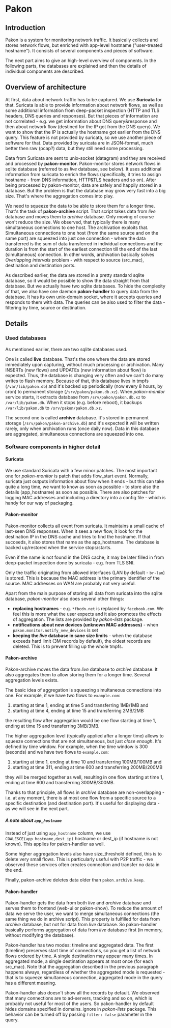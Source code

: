 # Pakon
## Introduction
Pakon is a system for monitoring network traffic. It basically collects and stores network flows, but enriched with
app-level hostname ("user-treated hostname"). It consists of several components and pieces of software. 

The next part aims to give an high-level overview of components. In the following parts, the databases are explained and
then the details of individual components are described.

## Overview of architecture
At first, data about network traffic has to be captured. We use **Suricata** for that. Suricata is able to provide
information about network flows, as well as some additional information from deep-packet inspection (HTTP and TLS
headers, DNS queries and responses). But that pieces of information are not correlated - e.g. we get information about
DNS query&response and then about network flow (destined for the IP got from the DNS query). We want to show that the
IP is actually the hostname got earlier from the DNS query. This feature is not provided by suricata, so we use another
piece of software for that. Data provided by suricata are in JSON-format, much better then raw (pcap?) data, but they
still need some processing.

Data from Suricata are sent to unix-socket (datagram) and they are received and processed by **pakon-monitor**.
Pakon-monitor stores network flows in sqlite database (referred to as *live* database, see below). It uses additional
information from suricata to enrich the flows (specifically, it tries to assign hostname - from DNS information,
HTTP&TLS headers and so on). After being processed by pakon-monitor, data are safely and happily stored in a database.
But the problem is that the database may grow very fast into a big size. That's where the aggregation comes into play.

We need to squeeze the data to be able to store them for a longer time. That's the task of **pakon-archive** script.
That script takes data from *live* database and moves them to *archive* database. Only moving of course won't reduce
the size. We observed, that typically there is many simultaneous connections to one host. The archivation exploits that.
Simultaneous connections to one host (from the same source and on the same port) are squeezed into just one 
connection - where the data transferred is the sum of data transferred in individual connections and the duration is
from the start of the earliest connection till the end of the last (simultaneous) connection. In other words,
archivation basically solves *Overlapping intervals* problem - with respect to source (src_mac), destination and
destination ports.

As described earlier, the data are stored in a pretty standard sqlite database, so it would be possible to show the data
straight from that database. But we actually have two sqlite databases. To hide the complexity of that, we also have one
daemon **pakon-handler** to query data from the database. It has its own unix-domain socket, where it accepts queries
and responds to them with data. The queries can be also used to filter the data - filtering by time, source or
destination.

## Details
### Used databases
As mentioned earlier, there are two sqlite databases used.

One is called **live** database. That's the one where the data are stored immediately upon capturing, without much
processing or archivation. Many INSERTs (new flows) and UPDATEs (new information about flow) is expected. Thus, the
database is changing very often and we can't do many writes to flash memory. Because of that, this database lives in
tmpfs (`/var/lib/pakon.db`) and it's backed up periodically (now every 8 hours, by cron) to permanent storage
(`/srv/pakon/pakon.db.xz`). When *pakon-monitor* service starts, it extracts database from `/srv/pakon/pakon.db.xz` to
`/var/lib/pakon.db`. When it stops (e.g. before reboot), it backups `/var/lib/pakon.db` to `/srv/pakon/pakon.db.xz`. 

The second one is called **archive** database. It's stored in permanent storage (`/srv/pakon/pakon-archive.db`) and it's
expected it will be written rarely, only when archivation runs (once daily now). Data in this database are aggregated,
simultaneous connections are squeezed into one.


### Software components in higher detail
#### Suricata
We use standard Suricata with a few minor patches. The most important one for *pakon-monitor* is patch that adds
flow_start event. Normally, suricata just outputs information about flow when it ends - but this can take quite a long
time, we want to know as soon as possible - to store also the details (app_hostname) as soon as possible. There are also
patches for logging MAC addresses and including a directory into a config file - which is handy for our way of
packaging.


#### Pakon-monitor

Pakon-monitor collects all event from suricata. It maintains a small cache of last-seen DNS responses. When it sees a
new flow, it look for the destination IP in the DNS cache and tries to find the hostname. If that succeeds, it also
stores that name as the app_hostname. The database is backed up/restored when the service stops/starts.

Even if the name is not found in the DNS cache, it may be later filled in from deep-packet inspection done by
suricata - e.g. from TLS SNI.

Only the traffic originating from allowed interfaces (LAN by default - `br-lan`) is stored. This is because the MAC
address is the primary identifier of the source. MAC addresses on WAN are probably not very useful.

Apart from the main purpose of storing all data from suricata into the sqlite database, *pakon-monitor* also does
several other things:
 - **replacing hostnames** - e.g. `*fbcdn.net` is replaced by `facebook.com`. We feel this is more what the user expects
and it also promotes the effects of aggregation. The lists are provided by *pakon-lists* package.
 - **notifications about new devices (unknown MAC addresses)** - when `pakon.monitor.notify_new_devices` is set
 - **keeping the *live* database in sane size limits** - when the database exceeds hard limit (3M records by default),
the oldest records are deleted. This is to prevent filling up the whole tmpfs.
 
#### Pakon-archive

Pakon-archive moves the data from *live* database to *archive* database. It also aggregates them to allow storing them
for a longer time. Several aggregation levels exists.

The basic idea of aggregation is squeezing simultaneous connections into one. For example, if we have two flows to
`example.com`:
 1. starting at time 1, ending at time 5 and transferring 1MB/1MB and 
 2. starting at time 4, ending at time 15 and transferring 2MB/2MB

the resulting flow after aggregation would be one flow starting at time 1, ending at time 15 and transferring 3MB/3MB.

The higher aggregation level (typically applied after a longer time) allows to squeeze connections that are not
simultaneous, but just *close enough*. It's defined by time window. For example, when the time window is 300 (seconds)
and we have two flows to `example.com`:
 1. starting at time 1, ending at time 10 and transferring 100MB/100MB and 
 2. starting at time 311, ending at time 600 and transferring 200MB/200MB

they will be merged together as well, resulting in one flow starting at time 1, ending at time 600 and transferring
300MB/300MB.

Thanks to that principle, all flows in *archive* database are non-overlapping - i.e. at any moment, there is at most one
flow from a specific source to a specific destination (and destination port). It's useful for displaying data - as we
will see in the next part.

##### A note about `app_hostname`
Instead of just using `app_hostname` column, we use `COALESCE(app_hostname,dest_ip)` hostname or dest_ip (if hostname is
not known). This applies for pakon-handler as well.

Some higher aggregation levels also have size_threshold defined, this is to delete very small flows. This is
particularly useful with P2P traffic - we observed these services often creates connection and transfer no data in the
end.

Finally, pakon-archive deletes data older than `pakon.archive.keep`.

#### Pakon-handler
Pakon-handler gets the data from both *live* and *archive* database and serves them to frontend (web-ui or pakon-show).
To reduce the amount of data we serve the user, we want to merge simultaneous connections (the same thing we do in 
archive script). This property is fulfilled for data from *archive* database, but not for data from *live* database. So
pakon-handler basically performs aggregation of data from *live* database first (in memory, without modifying the
database).

Pakon-handler has two modes: timeline and aggregated data. The first (timeline) preserves start time of connections, so
you get a list of network flows ordered by time. A single destination may appear many times. In aggregated mode, a
single destination appears at most once (for each src_mac). Note that the aggregation described in the previous
paragraph happens always, regardless of whether the aggregated mode is requested - that is to squeeze simultaneous
connection, aggregated mode in the query has a different meaning.

Pakon-handler also doesn't show all the records by default. We observed that many connections are to ad-servers,
tracking and so on, which is probably not useful for most of the users. So pakon-handler by default hides domains
specified in domains_ignore in *pakon-lists* package. This behavior can be turned off by passing `filter: false`
parameter in the query.
